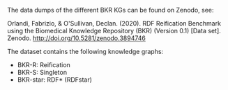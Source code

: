 The data dumps of the different BKR KGs can be found on Zenodo, see:

Orlandi, Fabrizio, & O'Sullivan, Declan. (2020). RDF Reification Benchmark using the Biomedical Knowledge Repository (BKR) (Version 0.1) [Data set]. Zenodo. http://doi.org/10.5281/zenodo.3894746

The dataset contains the following knowledge graphs:
* BKR-R: Reification
* BKR-S: Singleton
* BKR-star: RDF* (RDFstar)
